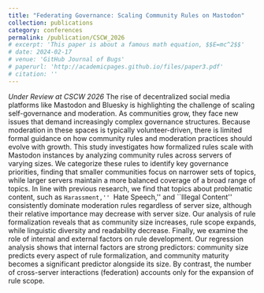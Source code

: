```yaml
---
title: "Federating Governance: Scaling Community Rules on Mastodon"
collection: publications
category: conferences
permalink: /publication/CSCW_2026
# excerpt: 'This paper is about a famous math equation, $$E=mc^2$$'
# date: 2024-02-17
# venue: 'GitHub Journal of Bugs'
# paperurl: 'http://academicpages.github.io/files/paper3.pdf'
# citation: ''
---
```


*Under Review at CSCW 2026*
The rise of decentralized social media platforms like Mastodon and Bluesky is highlighting the challenge of scaling self-governance and moderation. As communities grow, they face new issues that demand increasingly complex governance structures. Because moderation in these spaces is typically volunteer-driven, there is limited formal guidance on how community rules and moderation practices should evolve with growth. This study investigates how formalized rules scale with Mastodon instances by analyzing community rules across servers of varying sizes. We categorize these rules to identify key governance priorities, finding that smaller communities focus on narrower sets of topics, while larger servers maintain a more balanced coverage of a broad range of topics. In line with previous research, we find that topics about problematic content, such as ``Harassment,'' ``Hate Speech,'' and ``Illegal Content'' consistently dominate moderation rules regardless of server size, although their relative importance may decrease with server size. Our analysis of rule formalization reveals that as community size increases, rule scope expands, while linguistic diversity and readability decrease. Finally, we examine the role of internal and external factors on rule development. Our regression analysis shows that internal factors are strong predictors: community size predicts every aspect of rule formalization, and community maturity becomes a significant predictor alongside its size. By contrast, the number of cross-server interactions (federation) accounts only for the expansion of rule scope.
